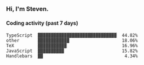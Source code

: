 ### Hi, I'm Steven.

#### Coding activity (past 7 days)
```
TypeScript  ▓▓▓▓▓▓▓▓▓▓▓▓▓▓▓▓▓▓▓▓▓▓▓▓▓▓▓▓▓▓  44.82%
other       ▓▓▓▓▓▓▓▓▓▓▓▓                    18.06%
TeX         ▓▓▓▓▓▓▓▓▓▓▓                     16.96%
JavaScript  ▓▓▓▓▓▓▓▓▓▓                      15.82%
Handlebars  ▓▓                               4.34%
```
